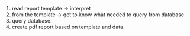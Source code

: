 1. read report template -> interpret
2. from the template -> get to know what needed to query from database
3. query database.
4. create pdf report based on template and data.
